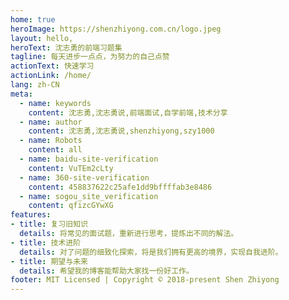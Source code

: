 ```yaml
---
home: true
heroImage: https://shenzhiyong.com.cn/logo.jpeg
layout: hello,
heroText: 沈志勇的前端习题集
tagline: 每天进步一点点，为努力的自己点赞
actionText: 快速学习
actionLink: /home/
lang: zh-CN
meta:
  - name: keywords
    content: 沈志勇,沈志勇说,前端面试,自学前端,技术分享
  - name: author
    content: 沈志勇,沈志勇说,shenzhiyong,szy1000
  - name: Robots 
    content: all
  - name: baidu-site-verification 
    content: VuTEm2cLty
  - name: 360-site-verification
    content: 458837622c25afe1dd9bffffab3e8486
  - name: sogou_site_verification
    content: qfizcGYwXG
features:
- title: 复习旧知识
  details: 将常见的面试题，重新进行思考，提炼出不同的解法。
- title: 技术进阶
  details: 对了问题的细致化探索，将是我们拥有更高的境界，实现自我进阶。
- title: 期望与未来
  details: 希望我的博客能帮助大家找一份好工作。
footer: MIT Licensed | Copyright © 2018-present Shen Zhiyong
---
```


<statistics />
  
